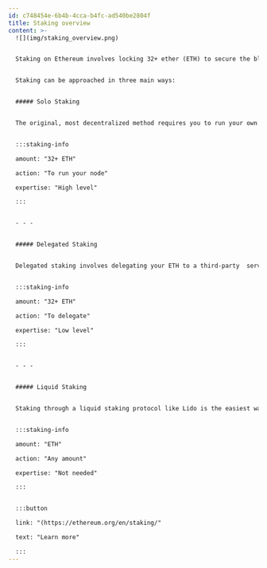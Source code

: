 ```yaml
---
id: c748454e-6b4b-4cca-b4fc-ad540be2804f
title: Staking overview
content: >-
  ![](img/staking_overview.png)


  Staking on Ethereum involves locking 32+ ether (ETH) to secure the blockchain by running a network validator. Validators propose and validate blocks, earning rewards for performing their duties timely and correctly, or facing penalties for downtime or rule violations.


  Staking can be approached in three main ways:


  ##### Solo Staking


  The original, most decentralized method requires you to run your own validator node. It demands 32 ETH+ per validator, technical expertise, and ongoing maintenance. Solo stakers have full control over funds and keys and bear all operational responsibilities and risks.


  :::staking-info

  amount: "32+ ETH"

  action: "To run your node"

  expertise: "High level"

  :::


  - - -


  ##### Delegated Staking


  Delegated staking involves delegating your ETH to a third-party  service provider, which is often a single Node Operator, but may be a custodial service which sub-contracts to Node Operators. This approach lowers technical barriers and reduces the minimum ETH requirement to stake. Depending on the setup, delegated staking can be custodial or non-custodial, meaning you may retain full control over your funds or entrust them to the service provider. It also relies on the provider's integrity and security practices.


  :::staking-info

  amount: "32+ ETH"

  action: "To delegate"

  expertise: "Low level"

  :::


  - - -


  ##### Liquid Staking


  Staking through a liquid staking protocol like Lido is the easiest way to stake. ETH deposits  receive a token representing staked ETH. Liquid staking tokens accrue rewards (and potential penalties) and can be freely transferred, used in DeFi, or redeemed for ETH, combining staking rewards with liquidity.


  :::staking-info

  amount: "ETH"

  action: "Any amount"

  expertise: "Not needed"

  :::


  :::button

  link: "(https://ethereum.org/en/staking/"

  text: "Learn more"

  :::
---
```

